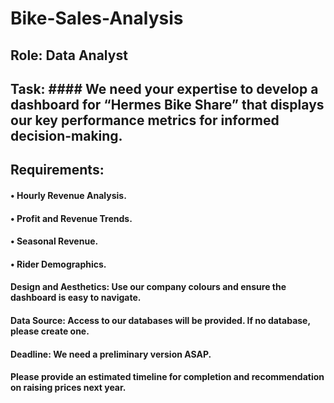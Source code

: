 # Bike-Sales-Analysis

## Role: Data Analyst
## Task: #### We need your expertise to develop a dashboard for “Hermes Bike Share” that displays our key performance metrics for informed decision-making.

## Requirements:

#### •	Hourly Revenue Analysis.
#### •	Profit and Revenue Trends.
#### •	Seasonal Revenue.
#### •	Rider Demographics.

#### Design and  Aesthetics: Use our company colours and ensure the dashboard is easy to navigate. 
#### Data Source: Access to our databases will be provided. If no database, please create one.
#### Deadline: We need a preliminary version ASAP.
#### Please provide an estimated timeline for completion and recommendation on raising prices next year.
